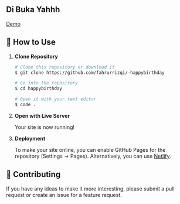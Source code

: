 ## Di Buka Yahhh

[Demo](https://fahrurrizqi.github.io/-happybirthday/)

## 🚀 How to Use

1.  **Clone Repository**

    ```bash
    # Clone this repository or download it
    $ git clone https://github.com/fahrurrizqi/-happybirthday

    # Go into the repository
    $ cd happybirthday

    # Open it with your text editor
    $ code .
    ```

2. **Open with Live Server**

    Your site is now running!

3. **Deployment**

    To make your site online, you can enable GitHub Pages for the repository (Settings -> Pages). Alternatively, you can use [Netlify](https://www.netlify.com/).

## 📝 Contributing

If you have any ideas to make it more interesting, please submit a pull request or create an issue for a feature request.
